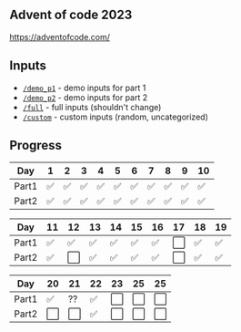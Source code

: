 ## Advent of code 2023
https://adventofcode.com/

## Inputs
 - [`/demo_p1`](/demo_p1) - demo inputs for part 1
 - [`/demo_p2`](/demo_p2) - demo inputs for part 2
 - [`/full`](/full) - full inputs (shouldn't change)
 - [`/custom`](/custom) - custom inputs (random, uncategorized)

## Progress

| Day   | 1 | 2 | 3 | 4 | 5 | 6 | 7 | 8 | 9 | 10 |
|-------|---|---|---|---|---|---|---|---|---|----|
| Part1 | ✅ | ✅ | ✅ | ✅ | ✅ | ✅ | ✅ | ✅ | ✅ | ✅  |
| Part2 | ✅ | ✅ | ✅ | ✅ | ✅ | ✅ | ✅ | ✅ | ✅ | ✅  |

| Day   | 11 | 12 | 13 | 14 | 15 | 16 | 17 | 18 | 19 |
|-------|----|----|----|----|----|----|----|----|----|
| Part1 | ✅  | ✅  | ✅  | ✅  | ✅  | ✅  | ⬜  | ✅  | ✅  |
| Part2 | ✅  | ⬜  | ✅  | ✅  | ✅  | ✅  | ⬜  | ✅  | ✅  |

| Day   | 20 | 21 | 22 | 23 | 25 | 25 |
|-------|----|----|----|----|----|----|
| Part1 | ✅  | ?? | ✅  | ⬜  | ⬜  | ⬜  |
| Part2 | ⬜  | ⬜  | ✅  | ⬜  | ⬜  | ⬜  |
